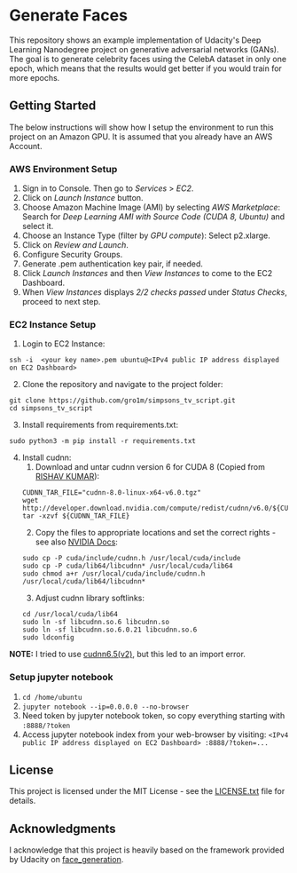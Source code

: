 # Generate Faces

This repository shows an example implementation  of Udacity's Deep Learning Nanodegree project on generative adversarial networks (GANs). The goal is to generate celebrity faces using the CelebA dataset in only one epoch, which means that the results would get better if you would train for more epochs.

## Getting Started

The below instructions will show how I setup the environment to run this project on an Amazon GPU. It is assumed that you already have an AWS Account.

### AWS Environment Setup
1. Sign in to Console. Then go to _Services_ > _EC2_.
2. Click on _Launch Instance_ button.
3. Choose Amazon Machine Image (AMI) by selecting _AWS Marketplace_:
Search for _Deep Learning AMI with Source Code (CUDA 8, Ubuntu)_ and select it.
4. Choose an Instance Type (filter by _GPU compute_): Select p2.xlarge.
5. Click on _Review and Launch_.
6. Configure Security Groups.
7. Generate <your key name>.pem authentication key pair, if needed.
8. Click _Launch Instances_ and then _View Instances_ to come to the EC2 Dashboard.
9. When _View Instances_ displays _2/2 checks passed_ under _Status Checks_, proceed to next step.

### EC2 Instance Setup
1. Login to EC2 Instance:
```
ssh -i  <your key name>.pem ubuntu@<IPv4 public IP address displayed on EC2 Dashboard>
```
2. Clone the repository and navigate to the project folder:
```	
git clone https://github.com/gro1m/simpsons_tv_script.git
cd simpsons_tv_script
```
3. Install requirements from requirements.txt:
```
sudo python3 -m pip install -r requirements.txt
```
4. Install cudnn:
   1. Download and untar cudnn version 6 for CUDA 8 (Copied from [RISHAV KUMAR](https://stackoverflow.com/questions/31279494/how-to-install-cudnn-from-command-line)):
   ```
   CUDNN_TAR_FILE="cudnn-8.0-linux-x64-v6.0.tgz"
   wget http://developer.download.nvidia.com/compute/redist/cudnn/v6.0/${CUDNN_TAR_FILE}
   tar -xzvf ${CUDNN_TAR_FILE}
   ```
   2. Copy the files to appropriate locations and set the correct rights - see also [NVIDIA Docs](https://docs.nvidia.com/deeplearning/sdk/cudnn-install/#installcuda):
   ```
   sudo cp -P cuda/include/cudnn.h /usr/local/cuda/include
   sudo cp -P cuda/lib64/libcudnn* /usr/local/cuda/lib64
   sudo chmod a+r /usr/local/cuda/include/cudnn.h /usr/local/cuda/lib64/libcudnn*
   ```
   3. Adjust cudnn library softlinks:
   ```
   cd /usr/local/cuda/lib64
   sudo ln -sf libcudnn.so.6 libcudnn.so
   sudo ln -sf libcudnn.so.6.0.21 libcudnn.so.6
   sudo ldconfig
   ```

__NOTE:__ I tried to use [cudnn6.5(v2)](http://developer.download.nvidia.com/compute/redist/cudnn/v2/cudnn-6.5-linux-x64-v2.tgz), but this led to an import error.

### Setup jupyter notebook
1. `cd /home/ubuntu`
2. `jupyter notebook --ip=0.0.0.0 --no-browser`
3. Need token by jupyter notebook token, so copy everything starting with `:8888/?token`
4. Access jupyter notebook index from your web-browser by visiting:
`<IPv4 public IP address displayed on EC2 Dashboard> :8888/?token=...`

## License

This project is licensed under the MIT License - see the [LICENSE.txt](LICENSE.txt) file for details.

## Acknowledgments

I acknowledge that this project is heavily based on the framework provided by Udacity on [face_generation](https://github.com/udacity/deep-learning/tree/master/face_generation).